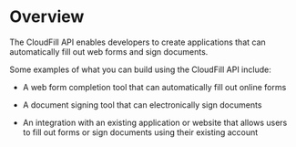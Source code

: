 # Overview

The CloudFill API enables developers to create applications that can automatically fill out web forms and sign documents.

Some examples of what you can build using the CloudFill API include:

- A web form completion tool that can automatically fill out online forms

- A document signing tool that can electronically sign documents

- An integration with an existing application or website that allows users to fill out forms or sign documents using their existing account
